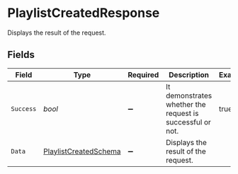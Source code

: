 # PlaylistCreatedResponse

Displays the result of the request.


## Fields

| Field                                                                     | Type                                                                      | Required                                                                  | Description                                                               | Example                                                                   |
| ------------------------------------------------------------------------- | ------------------------------------------------------------------------- | ------------------------------------------------------------------------- | ------------------------------------------------------------------------- | ------------------------------------------------------------------------- |
| `Success`                                                                 | *bool*                                                                    | :heavy_minus_sign:                                                        | It demonstrates whether the request is successful or not.                 | true                                                                      |
| `Data`                                                                    | [PlaylistCreatedSchema](../../Models/Components/PlaylistCreatedSchema.md) | :heavy_minus_sign:                                                        | Displays the result of the request.                                       |                                                                           |